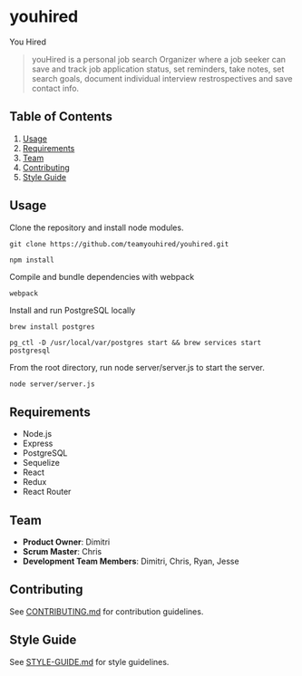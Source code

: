 # youhired

You Hired

> youHired is a personal job search Organizer where a job seeker can save and track job application status, set reminders, take notes, set search goals, document individual interview restrospectives and save contact info.


## Table of Contents

1. [Usage](#Usage)
1. [Requirements](#requirements)
1. [Team](#team)
1. [Contributing](#contributing)
1. [Style Guide](#style-guide)

## Usage

Clone the repository and install node modules.
```
git clone https://github.com/teamyouhired/youhired.git

npm install
```

Compile and bundle dependencies with webpack
```
webpack
```


Install and run PostgreSQL locally
```
brew install postgres

pg_ctl -D /usr/local/var/postgres start && brew services start postgresql
```

From the root directory, run node server/server.js to start the server.

``` sh
node server/server.js
```

## Requirements

- Node.js
- Express
- PostgreSQL
- Sequelize
- React
- Redux
- React Router

## Team

  - __Product Owner__: Dimitri
  - __Scrum Master__: Chris
  - __Development Team Members__: Dimitri, Chris, Ryan, Jesse 

## Contributing

See [CONTRIBUTING.md](CONTRIBUTING.md) for contribution guidelines.

## Style Guide
See [STYLE-GUIDE.md](STYLE-GUIDE.md) for style guidelines.

